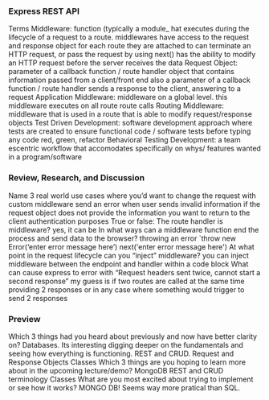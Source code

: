 ### Express REST API
Terms 
Middleware:
function (typically a module_ hat executes during the lifecycle of a request to a route.
middlewares have access to the request and response object for each route they are attached to
can terminate an HTTP request, or pass the request by using next()
has the ability to modify an HTTP request before the server receives the data
Request Object:
parameter of a callback function / route handler
object that contains information passed from a client/front end
also a parameter of a callback function / route handler
sends a response to the client, answering to a request
Application Middleware: middleware on a global level. this middleware executes on all route route calls
Routing Middleware: middleware that is used in a route that is able to modify request/response objects
Test Driven Development: software development approach where tests are created to ensure functional code / software
tests before typing any code
red, green, refactor
Behavioral Testing Development: a team escentric workflow that accomodates specifically on whys/ features wanted in a program/software
### Review, Research, and Discussion 
Name 3 real world use cases where you’d want to change the request with custom middleware
send an error when user sends invalid information
if the request object does not provide the information you want to return to the client
authentication purposes
True or false: The route handler is middleware?
yes, it can be
In what ways can a middleware function end the process and send data to the browser?
throwing an error `throw new Error(‘enter error message here’)
next('enter error message here')
At what point in the request lifecycle can you “inject” middleware?
you can inject middleware between the endpoint and handler within a code block
What can cause express to error with “Request headers sent twice, cannot start a second response”
my guess is if two routes are called at the same time providing 2 responses or in any case where something would trigger to send 2 responses
### Preview 
Which 3 things had you heard about previously and now have better clarity on?
Databases. Its interesting digging deeper on the fundamentals and seeing how everything is functioning.
REST and CRUD.
Request and Response Objects
Classes
Which 3 things are you hoping to learn more about in the upcoming lecture/demo?
MongoDB
REST and CRUD terminology
Classes
What are you most excited about trying to implement or see how it works?
MONGO DB! Seems way more pratical than SQL.